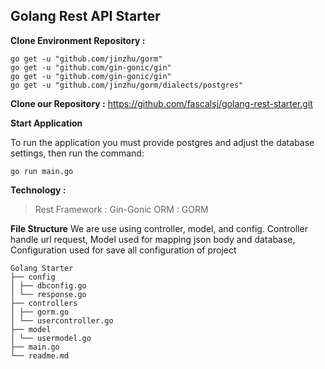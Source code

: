 
## Golang Rest API Starter

**Clone Environment Repository  :**

    go get -u "github.com/jinzhu/gorm"
    go get -u "github.com/gin-gonic/gin"
    go get -u "github.com/gin-gonic/gin"
    go get -u "github.com/jinzhu/gorm/dialects/postgres"

**Clone our Repository  :**
 https://github.com/fascalsj/golang-rest-starter.git 

**Start Application**

To run the application you must provide postgres and adjust the database settings, then run the command:

    go run main.go

**Technology :**

> Rest Framework : Gin-Gonic
> ORM : GORM

**File Structure**
We are use using controller, model, and config. Controller handle url request, Model used for mapping json body and database,  Configuration used for save all configuration of project
```
Golang Starter
├── config
│ ├── dbconfig.go
│ └── response.go
├── controllers
│ ├── gorm.go
│ └── usercontroller.go
├── model
│ └── usermodel.go
├── main.go
└── readme.md

```

